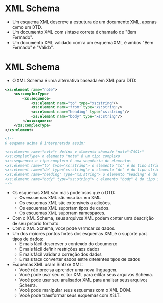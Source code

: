 # XML Schema

- Um esquema XML descreve a estrutura de um documento XML, apenas como um DTD.
- Um documento XML com sintaxe correta é chamado de "Bem Formado".
- Um documento XML validado contra um esquema XML é ambos "Bem Formado" e "Válido".

# XML Schema 

- O XML Schema é uma alternativa baseada em XML para DTD:

~~~xsd
<xs:element name="note">
    <xs:complexType>
        <xs:sequence>
            <xs:element name="to" type="xs:string"/>
            <xs:element name="from" type="xs:string"/>
            <xs:element name="heading" type="xs:string"/>
            <xs:element name="body" type="xs:string"/>
        </xs:sequence>
    </xs:complexType>
</xs:element>

<!-- 
O esquema acima é interpretado assim:

<xs:element name="note"> define o elemento chamado "note"<TAG1>"
<xs:complexType> o elemento "nota" é um tipo complexo
<xs:sequence> o tipo complexo é uma sequência de elementos
<xs:element name="to" type="xs:string"> o elemento "to" é do tipo string (texto)
<xs:element name="de" type="xs:string"> o elemento "de" é do tipo string
<xs:element name="heading" type="xs:string"> o elemento "heading" é do tipo string
<xs:element name="body" type="xs:string"> o elemento "body" é do tipo string
-->
~~~

- Os esquemas XML são mais poderosos que o DTD:
    - Os esquemas XML são escritos em XML.
    - Os esquemas XML são extensíveis a adições.
    - Os esquemas XML suportam tipos de dados.
    - Os esquemas XML suportam namespaces.
- Com o XML Schema, seus arquivos XML podem conter uma descrição de seu próprio formato.
- Com o XML Schema, você pode verificar os dados.
- Um dos maiores pontos fortes dos esquemas XML é o suporte para tipos de dados:
    - É mais fácil descrever o conteúdo do documento
    - É mais fácil definir restrições aos dados
    - É mais fácil validar a correção dos dados
    - É mais fácil converter dados entre diferentes tipos de dados
- Esquemas XML usam Sintaxe XML:
    - Você não precisa aprender uma nova linguagem.
    - Você pode usar seu editor XML para editar seus arquivos Schema.
    - Você pode usar seu analisador XML para analisar seus arquivos Schema.
    - Você pode manipular seus esquemas com o XML DOM.
    - Você pode transformar seus esquemas com XSLT.

